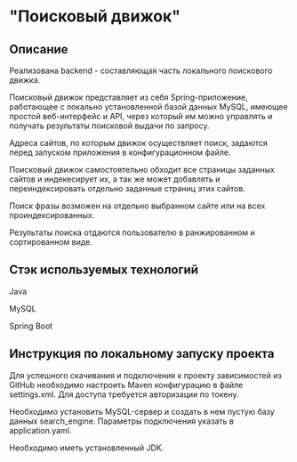 # "Поисковый движок"
## Описание
Реализована backend - составляющая часть локального поискового движка.

Поисковый движок представляет из себя Spring-приложение, работающее с локально установленной базой данных MySQL, имеющее простой веб-интерфейс и API, через который им можно управлять и получать результаты поисковой выдачи по запросу.

Адреса сайтов, по которым движок осуществляет поиск, задаются перед запуском приложения в конфигурационном файле. 

Поисковый движок самостоятельно обходит все страницы заданных сайтов и индекесирует их, а так же может добавлять и переиндексировать отдельно заданные страниц этих сайтов.

Поиск фразы возможен на отдельно выбранном сайте или на всех проиндексированных.

Результаты поиска отдаются пользователю в ранжированном и сортированном виде.
## Стэк используемых технологий
Java

MySQL

Spring Boot
## Инструкция по локальному запуску проекта
Для успешного скачивания и подключения к проекту зависимостей из GitHub необходимо настроить Maven конфигурацию в файле settings.xml.
Для доступа требуется авторизации по токену.

Необходимо установить MySQL-сервер и создать в нем пустую базу данных search_engine. Параметры подключения указать в application.yaml.

Необходимо иметь установленный JDK.

